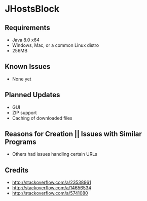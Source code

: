 JHostsBlock
==========

Requirements
------------
- Java 8.0 x64
- Windows, Mac, or a common Linux distro
- 256MB

Known Issues
------------
- None yet

Planned Updates
---------------
- GUI
- ZIP support
- Caching of downloaded files

Reasons for Creation || Issues with Similar Programs
----------------------------------------------------
- Others had issues handling certain URLs

Credits
-------
- http://stackoverflow.com/a/23538961
- http://stackoverflow.com/a/14656534
- http://stackoverflow.com/a/5741080
